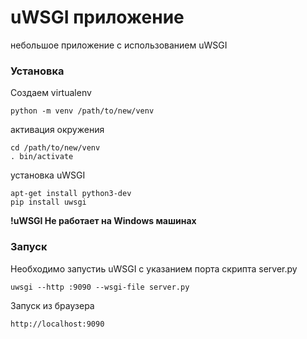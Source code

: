 # uWSGI приложение
небольшое приложение с использованием uWSGI

### Установка
Создаем virtualenv

````
python -m venv /path/to/new/venv
````

активация окружения
````
cd /path/to/new/venv
. bin/activate
````
установка uWSGI
````
apt-get install python3-dev
pip install uwsgi
````
**!uWSGI Не работает на Windows машинах**

### Запуск
Необходимо запустиь uWSGI с указанием порта скрипта server.py

`uwsgi --http :9090 --wsgi-file server.py`

Запуск из браузера

`http://localhost:9090`
